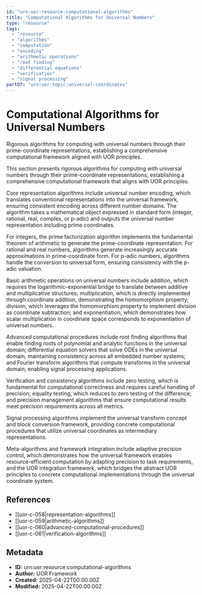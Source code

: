 ```yaml
---
id: "urn:uor:resource:computational-algorithms"
title: "Computational Algorithms for Universal Numbers"
type: "resource"
tags:
  - "resource"
  - "algorithms"
  - "computation"
  - "encoding"
  - "arithmetic operations"
  - "root finding"
  - "differential equations"
  - "verification"
  - "signal processing"
partOf: "urn:uor:topic:universal-coordinates"
---
```


# Computational Algorithms for Universal Numbers

Rigorous algorithms for computing with universal numbers through their prime-coordinate representations, establishing a comprehensive computational framework aligned with UOR principles.

This section presents rigorous algorithms for computing with universal numbers through their prime-coordinate representations, establishing a comprehensive computational framework that aligns with UOR principles.

Core representation algorithms include universal number encoding, which translates conventional representations into the universal framework, ensuring consistent encoding across different number domains. The algorithm takes a mathematical object expressed in standard form (integer, rational, real, complex, or p-adic) and outputs the universal number representation including prime coordinates.

For integers, the prime factorization algorithm implements the fundamental theorem of arithmetic to generate the prime-coordinate representation. For rational and real numbers, algorithms generate increasingly accurate approximations in prime-coordinate form. For p-adic numbers, algorithms handle the conversion to universal form, ensuring consistency with the p-adic valuation.

Basic arithmetic operations on universal numbers include addition, which requires the logarithmic-exponential bridge to translate between additive and multiplicative structures; multiplication, which is directly implemented through coordinate addition, demonstrating the homomorphism property; division, which leverages the homomorphism property to implement division as coordinate subtraction; and exponentiation, which demonstrates how scalar multiplication in coordinate space corresponds to exponentiation of universal numbers.

Advanced computational procedures include root finding algorithms that enable finding roots of polynomial and analytic functions in the universal domain; differential equation solvers that solve ODEs in the universal domain, maintaining consistency across all embedded number systems; and Fourier transform algorithms that compute transforms in the universal domain, enabling signal processing applications.

Verification and consistency algorithms include zero testing, which is fundamental for computational correctness and requires careful handling of precision; equality testing, which reduces to zero testing of the difference; and precision management algorithms that ensure computational results meet precision requirements across all metrics.

Signal processing algorithms implement the universal transform concept and block conversion framework, providing concrete computational procedures that utilize universal coordinates as intermediary representations.

Meta-algorithms and framework integration include adaptive precision control, which demonstrates how the universal framework enables resource-efficient computation by adapting precision to task requirements, and the UOR integration framework, which bridges the abstract UOR principles to concrete computational implementations through the universal coordinate system.

## References

- [[uor-c-058|representation-algorithms]]
- [[uor-c-059|arithmetic-algorithms]]
- [[uor-c-060|advanced-computational-procedures]]
- [[uor-c-061|verification-algorithms]]

## Metadata

- **ID:** urn:uor:resource:computational-algorithms
- **Author:** UOR Framework
- **Created:** 2025-04-22T00:00:00Z
- **Modified:** 2025-04-22T00:00:00Z
